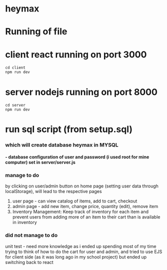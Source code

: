 # heymax

# Running of file

# client react running on port 3000
```
cd client
npm run dev
```


# server nodejs running on port 8000
```
cd server
npm run dev
```

# run sql script (from setup.sql)
### which will create database heymax in MYSQL
#### - database configuration of user and password (i used root for mine computer) set in server/server.js


### manage to do
by clicking on user/admin button on home page (setting user data through localStorage), will lead to the respective pages
1) user page - can view catalog of items, add to cart, checkout
2) admin page - add new item, change price, quantity (edit), remove item
3) Inventory Management: Keep track of inventory for each item and prevent users from
adding more of an item to their cart than is available in inventory

### did not manage to do
unit test - need more knowledge as i ended up spending most of my time trying to think of how to do the cart for user and admin, and tried to use EJS for client side (as it was long ago in my school project) but ended up switching back to react

